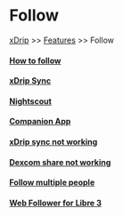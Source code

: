 # Follow
[xDrip](../README.md) >> [Features](./Features_page) >> Follow  
  
#### [How to follow](./How-to-follow.md)
#### [xDrip Sync](./xDripSync.md)
#### [Nightscout](./Nightscout_page.md)
#### [Companion App](./Follow/CompanionApp.md)
#### [xDrip sync not working](./xDrip-Sync-not-working.md)
#### [Dexcom share not working](./Dexcom-share-delta-format-change.md)
#### [Follow multiple people](./Variants.md)
#### [Web Follower for Libre 3](./Libre3_Follow.md)  
